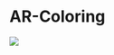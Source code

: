 # AR-Coloring

[![](https://img.youtube.com/vi/MviBGZtiv5A&feature=youtu.be/0.jpg)](https://www.youtube.com/watch?v=MviBGZtiv5A&feature=youtu.be)
